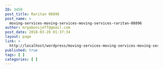 ```yaml
---
ID: 3450
post_title: Raritan 08896
post_name: >
  moving-services-moving-services-moving-services-raritan-08896
author: mrgabonijeff@gmail.com
post_date: 2018-03-28 01:37:34
layout: page
link: >
  http://localhost/wordpress/moving-services-moving-services-moving-services-raritan-08896/
published: true
tags: [ ]
categories: [ ]
---
```

